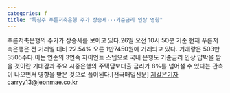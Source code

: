 ```yaml
---
categories: f
title: "특징주 푸른저축은행 주가 상승세···기준금리 인상 영향"
---
```

푸른저축은행의 주가가 상승세를 보이고 있다.26일 오전 10시 50분 기준 현재 푸른저축은행은 전 거래일 대비 22.54% 오른 1만7450원에 거래되고 있다. 거래량은 503만 3505주다.이는 연준의 3연속 자이언트 스텝으로 국내 은행도 기준금리 인상 압박을 받을 것이란 기대감과 주요 시중은행의 주택담보대출 금리가 8%를 넘어설 수 있다는 관측이 나오면서 영향을 받은 것으로 풀이된다.[전국매일신문] 제갈은기자carryy13@jeonmae.co.kr